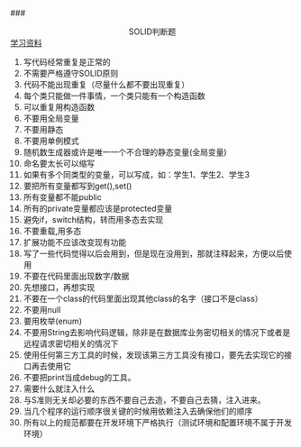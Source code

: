 ###<center>SOLID判断题</center>
[学习资料](https://www.jianshu.com/p/5f1dc9f7b57d)
1. 写代码经常重复是正常的
2. 不需要严格遵守SOLID原则
3. 代码不能出现重复（尽量什么都不要出现重复）
4. 每个类只能做一件事情，一个类只能有一个构造函数
5. 可以重复用构造函数
6. 不要用全局变量
7. 不要用静态
8. 不要用单例模式
9. 随机数生成器或许是唯一一个不合理的静态变量(全局变量)
10. 命名要太长可以缩写
11. 如果有多个同类型的变量，可以写成，如：学生1、学生2、学生3
12. 要把所有变量都写到get(),set()
13. 所有变量都不能public
14. 所有的private变量都应该是protected变量
15. 避免if，switch结构，转而用多态去实现
16. 不要重载,用多态
17. 扩展功能不应该改变现有功能
18. 写了一些代码觉得以后会用到，但是现在没用到，那就注释起来，方便以后使用
19. 不要在代码里面出现数字/数据
20. 先想接口，再想实现
21. 不要在一个class的代码里面出现其他class的名字（接口不是class）
22. 不要用null
23. 要用枚举(enum)
24. 不要用String去影响代码逻辑，除非是在数据库业务密切相关的情况下或者是远程请求密切相关的情况下
25. 使用任何第三方工具的时候，发现该第三方工具没有接口，要先去实现它的接口再去使用它
26. 不要把print当成debug的工具。
27. 需要什么就注入什么
28. 与S准则无关却必要的东西不要自己去造，不要自己去猜，注入进来。
29. 当几个程序的运行顺序很关键的时候用依赖注入去确保他们的顺序
30. 所有以上的规范都要在开发环境下严格执行（测试环境和配置环境不属于开发环境）